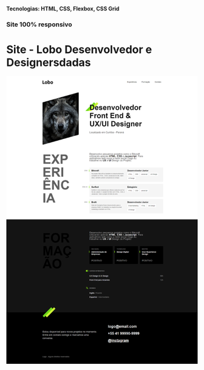 <h4>Tecnologias: HTML, CSS, Flexbox, CSS Grid</h4>
<h3>Site 100% responsivo</h3>

# Site - Lobo Desenvolvedor e Designersdadas

<img src="https://github.com/dieegobs/Lobo---Desenvolvedor-e-Designer/blob/main/img/lobo.png?raw=true"/>
